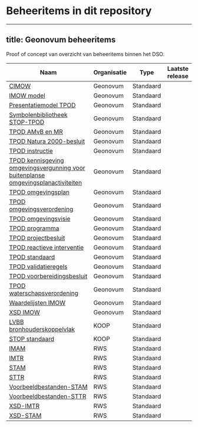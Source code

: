# Beheeritems in dit repository

---
title: Geonovum beheeritems
---
Proof of concept van overzicht van beheeritems binnen het DSO.

|Naam|Organisatie|Type|Laatste release|
|----|-----------|----|------------|
|[CIMOW](CIMOW)|Geonovum|Standaard|
|[IMOW model](IMOW)|Geonovum|Standaard|
|[Presentatiemodel TPOD](Presentatie)|Geonovum|Standaard|
|[Symbolenbibliotheek STOP-TPOD](TPOD-Symbolen)|Geonovum|Standaard|
|[TPOD AMvB en MR](TPOD-AMvB)|Geonovum|Standaard|
|[TPOD Natura 2000-besluit](TPOD-N2000)|Geonovum|Standaard|
|[TPOD instructie](TPOD-instructie)|Geonovum|Standaard|
|[TPOD kennisgeving omgevingsvergunning voor buitenplanse omgevingsplanactiviteiten](TPOD-kennisgeving)|Geonovum|Standaard|
|[TPOD omgevingsplan](TPOD-omgevingsplan)|Geonovum|Standaard|
|[TPOD omgevingsverordening](TPOD-omgevingsverordening)|Geonovum|Standaard|
|[TPOD omgevingsvisie](TPOD-omgevingsvisie)|Geonovum|Standaard|
|[TPOD programma](TPOD-programma)|Geonovum|Standaard|
|[TPOD projectbesluit](TPOD-projectbesluit)|Geonovum|Standaard|
|[TPOD reactieve interventie](TPOD-reactieve-interventie)|Geonovum|Standaard|
|[TPOD standaard](TPOD)|Geonovum|Standaard|
|[TPOD validatieregels](TPOD-validatieregels)|Geonovum|Standaard|
|[TPOD voorbereidingsbesluit](TPOD-voorbereidingsbesluit)|Geonovum|Standaard|
|[TPOD waterschapsverordening](TPOD-waterschapsverordening)|Geonovum|Standaard|
|[Waardelijsten IMOW](IMOW-waardelijsten)|Geonovum|Standaard|
|[XSD IMOW](IMOW-XSD)|Geonovum|Standaard|
|[LVBB bronhouderskoppelvlak](LVBB-bronhouderskoppelvlak)|KOOP|Standaard|
|[STOP standaard](STOP)|KOOP|Standaard|
|[IMAM](IMAM)|RWS|Standaard|
|[IMTR](IMTR)|RWS|Standaard|
|[STAM](STAM)|RWS|Standaard|
|[STTR](STTR)|RWS|Standaard|
|[Voorbeeldbestanden-STAM](STAM-Voorbeelden)|RWS|Standaard|
|[Voorbeeldbestanden-STTR](STTR-Voorbeelden)|RWS|Standaard|
|[XSD-IMTR](IMTR-XSD)|RWS|Standaard|
|[XSD-STAM](STTR-XSD)|RWS|Standaard|

